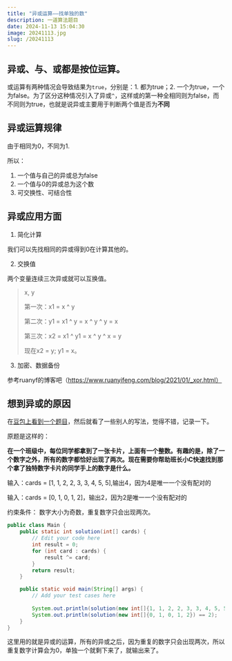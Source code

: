 ```yaml
---
title: "异或运算——找单独的数"
description: 一道算法题目
date: 2024-11-13 15:04:30
image: 20241113.jpg
slug: /20241113
---
```


## 异或、与、或都是按位运算。

或运算有两种情况会导致结果为`true`，分别是：1. 都为true；2. 一个为true，一个为false。为了区分这种情况引入了异或`^`，这样或的第一种全相同则为false，而不同则为true，也就是说异或主要用于判断两个值是否为**不同**

## 异或运算规律

由于相同为0，不同为1.

所以：

1. 一个值与自己的异或总为false
2. 一个值与0的异或总为这个数
3. 可交换性、可结合性

## 异或应用方面

1. 简化计算

我们可以先找相同的异或得到0在计算其他的。

2. 交换值

两个变量连续三次异或就可以互换值。

> x, y
>
> 第一次：x1 = x ^ y
>
> 第二次：y1 = x1 ^ y = x ^ y ^ y = x
>
> 第三次：x2 = x1 ^ y1 = x ^ y ^ x = y
>
> 现在x2 = y; y1 = x。

3. 加密、数据备份

参考ruanyf的博客吧（https://www.ruanyifeng.com/blog/2021/01/_xor.html）

## 想到异或的原因

在[豆包上看到一个题目](https://www.marscode.cn/practice/9e08kko47ern5p?problem_id=7414004855077912620)，然后就看了一些别人的写法，觉得不错，记录一下。

原题是这样的：

**在一个班级中，每位同学都拿到了一张卡片，上面有一个整数。有趣的是，除了一个数字之外，所有的数字都恰好出现了两次。现在需要你帮助班长小C快速找到那个拿了独特数字卡片的同学手上的数字是什么。**

输入：cards = [1, 1, 2, 2, 3, 3, 4, 5, 5],输出4，因为4是唯一一个没有配对的

输入：cards = [0, 1, 0, 1, 2]，输出2，因为2是唯一一个没有配对的

约束条件： 数字大小为奇数，重复数字只会出现两次。

```java
public class Main {
    public static int solution(int[] cards) {
        // Edit your code here
        int result = 0;
        for (int card : cards) {
            result ^= card;
        }
        return result;
    }

    public static void main(String[] args) {
        // Add your test cases here
        
        System.out.println(solution(new int[]{1, 1, 2, 2, 3, 3, 4, 5, 5}) == 4);
        System.out.println(solution(new int[]{0, 1, 0, 1, 2}) == 2);
    }
}
```

这里用的就是异或的运算，所有的异或之后，因为重复的数字只会出现两次，所以重复数字计算会为0，单独一个就剩下来了，就输出来了。